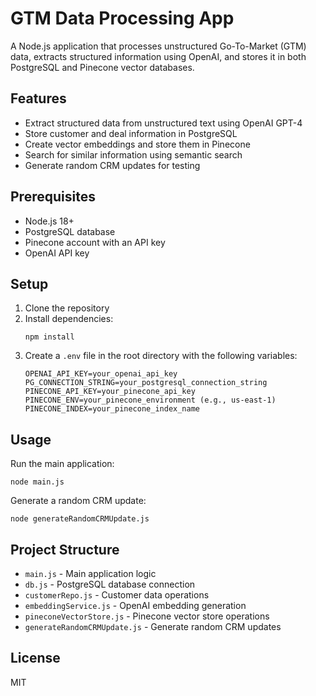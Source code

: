# GTM Data Processing App

A Node.js application that processes unstructured Go-To-Market (GTM) data, extracts structured information using OpenAI, and stores it in both PostgreSQL and Pinecone vector databases.

## Features

- Extract structured data from unstructured text using OpenAI GPT-4
- Store customer and deal information in PostgreSQL
- Create vector embeddings and store them in Pinecone
- Search for similar information using semantic search
- Generate random CRM updates for testing

## Prerequisites

- Node.js 18+
- PostgreSQL database
- Pinecone account with an API key
- OpenAI API key

## Setup

1. Clone the repository
2. Install dependencies:
   ```
   npm install
   ```
3. Create a `.env` file in the root directory with the following variables:
   ```
   OPENAI_API_KEY=your_openai_api_key
   PG_CONNECTION_STRING=your_postgresql_connection_string
   PINECONE_API_KEY=your_pinecone_api_key
   PINECONE_ENV=your_pinecone_environment (e.g., us-east-1)
   PINECONE_INDEX=your_pinecone_index_name
   ```

## Usage

Run the main application:

```
node main.js
```

Generate a random CRM update:

```
node generateRandomCRMUpdate.js
```

## Project Structure

- `main.js` - Main application logic
- `db.js` - PostgreSQL database connection
- `customerRepo.js` - Customer data operations
- `embeddingService.js` - OpenAI embedding generation
- `pineconeVectorStore.js` - Pinecone vector store operations
- `generateRandomCRMUpdate.js` - Generate random CRM updates

## License

MIT
